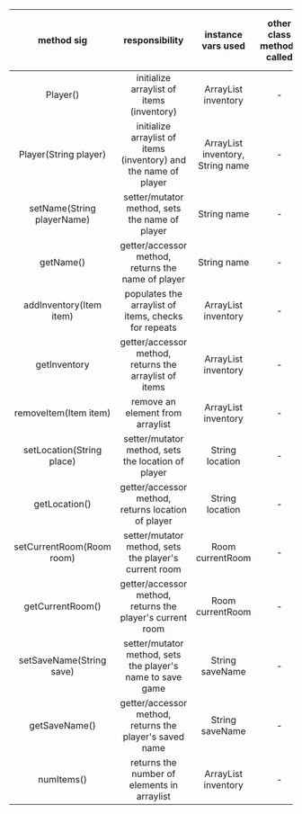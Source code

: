 | method sig | responsibility | instance vars used | other class methods called | objects used with method calls | lines of code |
|:----------:|:--------------:|:------------------:|:--------------------------:|:------------------------------:|:-------------:|
|Player()| initialize arraylist of items (inventory) |ArrayList<Item> inventory|- |-| 1|
|Player(String player)| initialize arraylist of items (inventory) and the name of player |ArrayList<Item> inventory, String name|- |-| 2|
|setName(String playerName)| setter/mutator method, sets the name of player |String name|- |-| 1|
|getName()| getter/accessor method, returns the name of player |String name|- |-| 1|
|addInventory(Item item)| populates the arraylist of items, checks for repeats |ArrayList<Item> inventory|- |-| 3|
|getInventory| getter/accessor method, returns the arraylist of items |ArrayList<Item> inventory|- |-| 1|
|removeItem(Item item)| remove an element from arraylist |ArrayList<Item> inventory|- |-| 1|
|setLocation(String place)| setter/mutator method, sets the location of player |String location|- |-| 1|
|getLocation()| getter/accessor method, returns location of player |String location|- |-| 1|
|setCurrentRoom(Room room)| setter/mutator method, sets the player's current room |Room currentRoom|- |-| 1|
|getCurrentRoom()| getter/accessor method, returns the player's current room |Room currentRoom|- |-| 1|
|setSaveName(String save)| setter/mutator method, sets the player's name to save game |String saveName|- |-| 1|
|getSaveName()| getter/accessor method, returns the player's saved name |String saveName|- |-| 1|
|numItems()| returns the number of elements in arraylist |ArrayList<Item> inventory|- |-| 1|